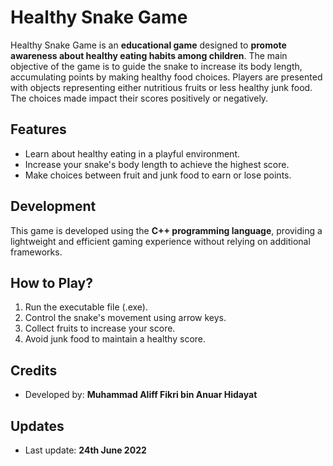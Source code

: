 # Healthy Snake Game

Healthy Snake Game is an **educational game** designed to **promote awareness about healthy eating habits among children**. The main objective of the game is to guide the snake to increase its body length, accumulating points by making healthy food choices. Players are presented with objects representing either nutritious fruits or less healthy junk food. The choices made impact their scores positively or negatively.

## Features

- Learn about healthy eating in a playful environment.
- Increase your snake's body length to achieve the highest score.
- Make choices between fruit and junk food to earn or lose points.

## Development

This game is developed using the **C++ programming language**, providing a lightweight and efficient gaming experience without relying on additional frameworks.

## How to Play?

1. Run the executable file (.exe).
2. Control the snake's movement using arrow keys.
3. Collect fruits to increase your score.
4. Avoid junk food to maintain a healthy score.

## Credits

- Developed by: **Muhammad Aliff Fikri bin Anuar Hidayat**

## Updates

- Last update: **24th June 2022**
